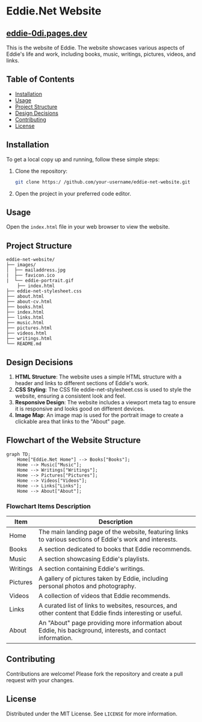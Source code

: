 # Eddie.Net Website 

## [eddie-0di.pages.dev](https://eddie-0di.pages.dev/)


This is the website of Eddie.
The website showcases various aspects of Eddie's life and work, including 
books, music, writings, pictures, videos, and links.

## Table of Contents

- [Installation](#installation)
- [Usage](#usage)
- [Project Structure](#project-structure)
- [Design Decisions](#design-decisions)
- [Contributing](#contributing)
- [License](#license)

## Installation

To get a local copy up and running, follow these simple steps:

1. Clone the repository:  
   ```sh
   git clone https:/ /github.com/your-username/eddie-net-website.git
   ```
2. Open the project in your preferred code editor.

## Usage

Open the `index.html` file in your web browser to view the website.

## Project Structure

```plaintext
eddie-net-website/
├── images/
│  ├── mailaddress.jpg
|  ├── favicon.ico
|  └── eddie-portrait.gif
    ├── index.html
├── eddie-net-stylesheet.css
├── about.html
├── about-cv.html
├── books.html
├── index.html
├── links.html
├── music.html
├── pictures.html
├── videos.html
├── writings.html
└── README.md
```

## Design Decisions

1. **HTML Structure**: The website uses a simple HTML structure with a header and links to different sections of Eddie's work.
2. **CSS Styling**: The CSS file eddie-net-stylesheet.css is used to style the website, ensuring a consistent look and feel.
3. **Responsive Design**: The website includes a viewport meta tag to ensure it is responsive and looks good on different devices.
4. **Image Map**: An image map is used for the portrait image to create a clickable area that links to the "About" page.

## Flowchart of the Website Structure

```mermaid
graph TD;
    Home["Eddie.Net Home"] --> Books["Books"];
    Home --> Music["Music"];
    Home --> Writings["Writings"];
    Home --> Pictures["Pictures"];
    Home --> Videos["Videos"];
    Home --> Links["Links"];
    Home --> About["About"];
```

### Flowchart Items Description

| Item | Description |
| --- | --- |
| Home | The main landing page of the website, featuring links to various sections of Eddie's work and interests. |
| Books | A section dedicated to books that Eddie recommends. |
| Music | A section showcasing Eddie's playlists. |
| Writings | A section containing Eddie's writings. |
| Pictures | A gallery of pictures taken by Eddie, including personal photos and photography. |
| Videos | A collection of videos that Eddie recommends. |
| Links | A curated list of links to websites, resources, and other content that Eddie finds interesting or useful. |
| About | An "About" page providing more information about Eddie, his background, interests, and contact information.|


## Contributing

Contributions are welcome! Please fork the repository and create a pull request with your changes.

## License

Distributed under the MIT License. See `LICENSE` for more information.
```
